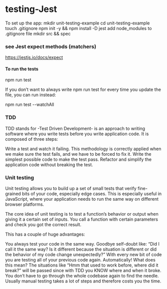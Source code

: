# testing-Jest

To set up the app:
 mkdir unit-testing-example
 cd unit-testing-example
 touch .gitignore
 npm init -y && npm install -D jest
 add node_modules to .gitignore file
 mkdir src && spec

### see Jest expect methods (matchers)
https://jestjs.io/docs/expect


#### To run the tests
npm run test

If you don’t want to always write npm run test for every time you update the file, you can run instead:

npm run test --watchAll 

### TDD 

TDD stands for -Test Driven Development- is an approach to writing software where you write tests before you write application code. It is composed of three steps:

Write a test and watch it failing. This methodology is correctly applied when we make sure the test fails, and we have to be forced to fix it.
Write the simplest possible code to make the test pass.
Refactor and simplify the application code without breaking the test.

### Unit testing
Unit testing allows you to build up a set of small tests that verify fine-grained bits of your code, especially edge cases. This is especially useful in JavaScript, where your application needs to run the same way on different browser platforms.

The core idea of unit testing is to test a function’s behavior or output when giving it a certain set of inputs. You call a function with certain parameters and check you got the correct result.

This has a couple of huge advantages:

You always test your code in the same way. Goodbye self-doubt like: “Did I call it the same way? Is it different because the situation is different or did the behavior of my code change unexpectedly?”
With every new bit of code you are testing all of your previous code again. Automatically! What does this mean? The situations like “Hmm that used to work before, where did it break?” will be passed since with TDD you KNOW where and when it broke. You don’t have to go through the whole codebase again to find the needle.
Usually manual testing takes a lot of steps and therefore costs you the time.

